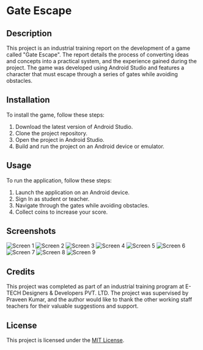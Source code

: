 # Gate Escape

## Description

This project is an industrial training report on the development of a game called "Gate Escape". The report details the process of converting ideas and concepts into a practical system, and the experience gained during the project. The game was developed using Android Studio and features a character that must escape through a series of gates while avoiding obstacles.

## Installation

To install the game, follow these steps:

1. Download the latest version of Android Studio.
2. Clone the project repository.
3. Open the project in Android Studio.
4. Build and run the project on an Android device or emulator.

## Usage

To run the application, follow these steps:

1. Launch the application on an Android device.
2. Sign In as student or teacher.
3. Navigate through the gates while avoiding obstacles.
4. Collect coins to increase your score.

## Screenshots
![Screen 1](./screenshots/image-008.png)
![Screen 2](./screenshots/image-010.png)
![Screen 3](./screenshots/image-009.png)
![Screen 4](./screenshots/image-011.png)
![Screen 5](./screenshots/image-012.png)
![Screen 6](./screenshots/image-013.png)
![Screen 7](./screenshots/image-015.png)
![Screen 8](./screenshots/image-014.png)
![Screen 9](./screenshots/image-016.png)

## Credits

This project was completed as part of an industrial training program at E-TECH Designers & Developers PVT. LTD. The project was supervised by Praveen Kumar, and the author would like to thank the other working staff teachers for their valuable suggestions and support.

## License

This project is licensed under the [MIT License](https://opensource.org/licenses/MIT).
